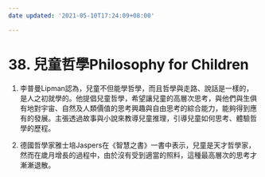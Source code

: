 ```yaml
---
date updated: '2021-05-10T17:24:09+08:00'

---
```


# 38. 兒童哲學Philosophy for Children

1.  李普曼Lipman認為，兒童不但能學哲學，而且哲學與走路、說話是一樣的，是人之初就學的。他提倡兒童哲學，希望讓兒童的高層次思考，與他們與生俱有地對宇宙、自然及人類價值的思考興趣與自由思考的綜合能力，能夠得到應有的發展。主張透過故事與小說來教導兒童推理，引導兒童如何思考、體驗哲學的歷程。

2.  德國哲學家雅士培Jaspers在《智慧之書》一書中表示，兒童是天才哲學家，然而在歲月增長的過程中，由於沒有受到適當的照料，這種最高層次的思考才漸漸退散。
